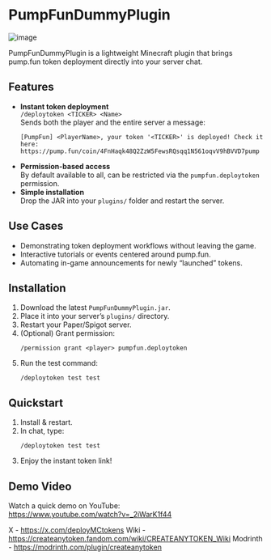 # PumpFunDummyPlugin

![image](https://github.com/user-attachments/assets/fa97f34c-8084-43f7-84f8-5b7478a2c1df)


PumpFunDummyPlugin is a lightweight Minecraft plugin that brings pump.fun token deployment directly into your server chat.



## Features

- **Instant token deployment**  
  `/deploytoken <TICKER> <Name>`  
  Sends both the player and the entire server a message:  
  ```
  [PumpFun] <PlayerName>, your token '<TICKER>' is deployed! Check it here: https://pump.fun/coin/4FnHaqk48Q2ZzW5FewsRQsqq1N561oqvV9hBVVD7pump
  ```
- **Permission-based access**  
  By default available to all, can be restricted via the `pumpfun.deploytoken` permission.
- **Simple installation**  
  Drop the JAR into your `plugins/` folder and restart the server.

## Use Cases

- Demonstrating token deployment workflows without leaving the game.  
- Interactive tutorials or events centered around pump.fun.  
- Automating in-game announcements for newly “launched” tokens.

## Installation

1. Download the latest `PumpFunDummyPlugin.jar`.  
2. Place it into your server’s `plugins/` directory.  
3. Restart your Paper/Spigot server.  
4. (Optional) Grant permission:  
   ```
   /permission grant <player> pumpfun.deploytoken
   ```
5. Run the test command:  
   ```
   /deploytoken test test
   ```

## Quickstart

1. Install & restart.  
2. In chat, type:  
   ```
   /deploytoken test test
   ```
3. Enjoy the instant token link!

## Demo Video

Watch a quick demo on YouTube:  
https://www.youtube.com/watch?v=_2iWarK1f44


X - https://x.com/deployMCtokens
Wiki - https://createanytoken.fandom.com/wiki/CREATEANYTOKEN_Wiki
Modrinth - https://modrinth.com/plugin/createanytoken
